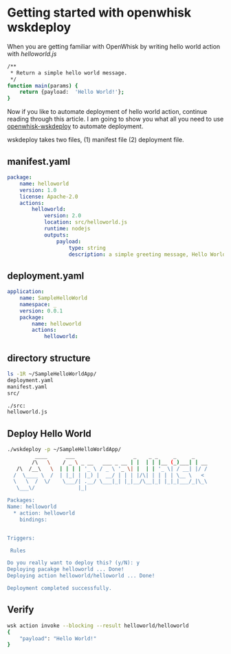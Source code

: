 # Getting started with openwhisk wskdeploy

When you are getting familiar with OpenWhisk by writing hello world action with *helloworld.js*

```bash
/**
 * Return a simple hello world message.
 */
function main(params) {
    return {payload:  'Hello World!'};
}
```

Now if you like to automate deployment of hello world action, continue reading through this article. I am going to show you what all you need to use [openwhisk-wskdeploy](https://github.com/openwhisk/openwhisk-wskdeploy) to automate deployment.

wskdeploy takes two files, (1) manifest file (2) deployment file.

## manifest.yaml

```yaml
package:
    name: helloworld
    version: 1.0
    license: Apache-2.0
    actions:
        helloworld:
            version: 2.0
            location: src/helloworld.js
            runtime: nodejs
            outputs:
                payload:
                    type: string
                    description: a simple greeting message, Hello World!
```

## deployment.yaml

```yaml
application:
    name: SampleHelloWorld
    namespace: _
    version: 0.0.1
    package:
        name: helloworld
        actions:
            helloworld:
```

## directory structure

```bash
ls -1R ~/SampleHelloWorldApp/
deployment.yaml
manifest.yaml
src/

./src:
helloworld.js
```

## Deploy Hello World

```bash
./wskdeploy -p ~/SampleHelloWorldApp/
         ____      ___                   _    _ _     _     _
        /\   \    / _ \ _ __   ___ _ __ | |  | | |__ (_)___| | __
   /\  /__\   \  | | | | '_ \ / _ \ '_ \| |  | | '_ \| / __| |/ /
  /  \____ \  /  | |_| | |_) |  __/ | | | |/\| | | | | \__ \   <
  \   \  /  \/    \___/| .__/ \___|_| |_|__/\__|_| |_|_|___/_|\_\
   \___\/              |_|

Packages:
Name: helloworld
  * action: helloworld
    bindings:


Triggers:

 Rules

Do you really want to deploy this? (y/N): y
Deploying pacakge helloworld ... Done!
Deploying action helloworld/helloworld ... Done!

Deployment completed successfully.
```

## Verify

```bash
wsk action invoke --blocking --result helloworld/helloworld
{
    "payload": "Hello World!"
}
```

